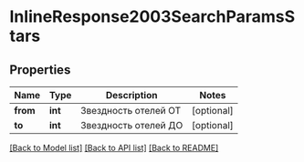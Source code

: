 # InlineResponse2003SearchParamsStars

## Properties
Name | Type | Description | Notes
------------ | ------------- | ------------- | -------------
**from** | **int** | Звездность отелей ОТ | [optional] 
**to** | **int** | Звездность отелей ДО | [optional] 

[[Back to Model list]](../../README.md#documentation-for-models) [[Back to API list]](../../README.md#documentation-for-api-endpoints) [[Back to README]](../../README.md)

